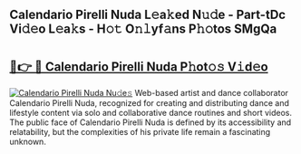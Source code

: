 ## Calendario Pirelli Nuda L𝚎a𝚔ed N𝚞𝚍e - Part-tDc Vi𝚍𝚎o L𝚎a𝚔s - H𝚘𝚝 O𝚗𝚕yf𝚊ns P𝚑𝚘tos SMgQa

# <h2><a href="http://kfdciu9.oniu.top/?m=Calendario+Pirelli+Nuda">🔗👉 🔴 Calendario Pirelli Nuda P𝚑ot𝚘𝚜 V𝚒d𝚎o</a></h2>

[![Calendario Pirelli Nuda Nu𝚍e𝚜](https://i.imgur.com/0qMVB7G.gif)](http://kfdciu9.oniu.top/?m=Calendario+Pirelli+Nuda)
Web-based artist and dance collaborator Calendario Pirelli Nuda, recognized for creating and distributing dance and lifestyle content via solo and collaborative dance routines and short videos. The public face of Calendario Pirelli Nuda is defined by its accessibility and relatability, but the complexities of his private life remain a fascinating unknown.  
